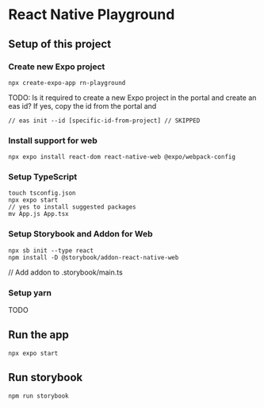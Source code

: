 # React Native Playground

## Setup of this project

### Create new Expo project

```
npx create-expo-app rn-playground
```

TODO: Is it required to create a new Expo project in the portal and create an eas id?
If yes, copy the id from the portal and

```
// eas init --id [specific-id-from-project] // SKIPPED
```

### Install support for web

```
npx expo install react-dom react-native-web @expo/webpack-config
```

### Setup TypeScript

```
touch tsconfig.json
npx expo start
// yes to install suggested packages
mv App.js App.tsx
```

### Setup Storybook and Addon for Web

```
npx sb init --type react
npm install -D @storybook/addon-react-native-web
```

// Add addon to .storybook/main.ts

### Setup yarn

TODO

## Run the app

```
npx expo start
```

## Run storybook

```
npm run storybook
```
